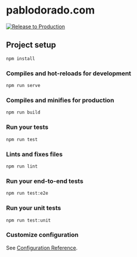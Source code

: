 # pablodorado.com

[![Release to Production](https://github.com/pandres95/pandres95.github.io/actions/workflows/release.yml/badge.svg)](https://github.com/pandres95/pandres95.github.io/actions/workflows/release.yml)

## Project setup
```
npm install
```

### Compiles and hot-reloads for development
```
npm run serve
```

### Compiles and minifies for production
```
npm run build
```

### Run your tests
```
npm run test
```

### Lints and fixes files
```
npm run lint
```

### Run your end-to-end tests
```
npm run test:e2e
```

### Run your unit tests
```
npm run test:unit
```

### Customize configuration
See [Configuration Reference](https://cli.vuejs.org/config/).
